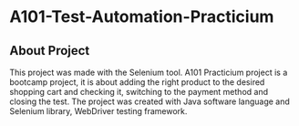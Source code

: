 # A101-Test-Automation-Practicium
## About Project
This project was made with the Selenium tool. A101 Practicium project is a bootcamp project, it is about adding the right product to the desired shopping cart and checking it, switching to the payment method and closing the test.
The project was created with Java software language and Selenium library, WebDriver testing framework.
